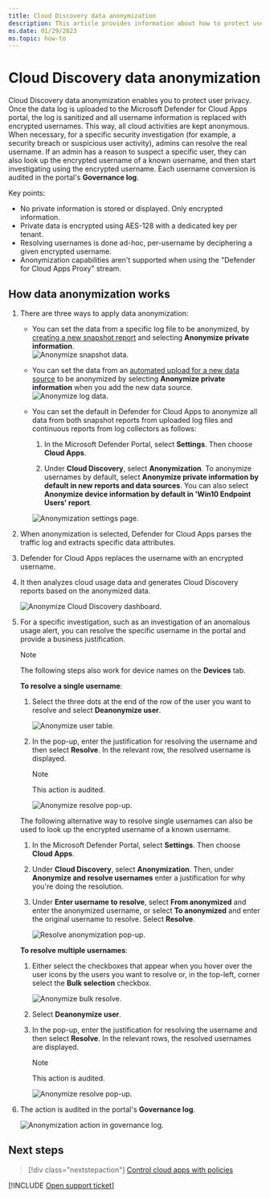 ```yaml
---
title: Cloud Discovery data anonymization
description: This article provides information about how to protect user privacy by anonymizing the usernames in your Cloud Discovery data.
ms.date: 01/29/2023
ms.topic: how-to
---
```

# Cloud Discovery data anonymization



Cloud Discovery data anonymization enables you to protect user privacy. Once the data log is uploaded to the Microsoft Defender for Cloud Apps portal, the log is sanitized and all username information is replaced with encrypted usernames. This way, all cloud activities are kept anonymous. When necessary, for a specific security investigation (for example, a security breach or suspicious user activity), admins can resolve the real username. If an admin has a reason to suspect a specific user, they can also look up the encrypted username of a known username, and then start investigating using the encrypted username. Each username conversion is audited in the portal's **Governance log**.

Key points:

- No private information is stored or displayed. Only encrypted information.
- Private data is encrypted using AES-128 with a dedicated key per tenant.
- Resolving usernames is done ad-hoc, per-username by deciphering a given encrypted username.
- Anonymization capabilities aren't supported when using the "Defender for Cloud Apps Proxy" stream.

## How data anonymization works

1. There are three ways to apply data anonymization:

    - You can set the data from a specific log file to be anonymized, by [creating a new snapshot report](create-snapshot-cloud-discovery-reports.md) and selecting **Anonymize private information**.  
    ![Anonymize snapshot data.](media/anonymize-log.png)

    - You can set the data from an [automated upload for a new data source](discovery-docker.md) to be anonymized by selecting  **Anonymize private information** when you add the new data source.  
    ![Anonymize log data.](media/anonymize-autolog.png)

    - You can set the default in Defender for Cloud Apps to anonymize all data from both snapshot reports from uploaded log files and continuous reports from log collectors as follows:

        1. In the Microsoft Defender Portal, select **Settings**. Then choose **Cloud Apps**.

        1. Under **Cloud Discovery**, select **Anonymization**. To anonymize usernames by default, select **Anonymize private information by default in new reports and data sources**. You can also select **Anonymize device information by default in 'Win10 Endpoint Users' report**.

        ![Anonymization settings page.](media/anonymizer1.png)

1. When anonymization is selected, Defender for Cloud Apps parses the traffic log and extracts specific data attributes.
1. Defender for Cloud Apps replaces the username with an encrypted username.
1. It then analyzes cloud usage data and generates Cloud Discovery reports based on the anonymized data.

    ![Anonymize Cloud Discovery dashboard.](media/anonymize-dashboard.png)

1. For a specific investigation, such as an investigation of an anomalous usage alert, you can resolve the specific username in the portal and provide a business justification.

    > [!NOTE]
    > The following steps also work for device names on the **Devices** tab.

    **To resolve a single username**:

    1. Select the three dots at the end of the row of the user you want to resolve and select **Deanonymize user**.

        ![Anonymize user table.](media/anonymize-user-table.png)

    1. In the pop-up, enter the justification for resolving the username and then select **Resolve**. In the relevant row, the resolved username is displayed.

        > [!NOTE]
        > This action is audited.

        ![Anonymize resolve pop-up.](media/anonymize-resolve-dialog.png)

    The following alternative way to resolve single usernames can also be used to look up the encrypted username of a known username.

    1. In the Microsoft Defender Portal, select **Settings**. Then choose **Cloud Apps**.

    1. Under **Cloud Discovery**, select **Anonymization**. Then, under **Anonymize and resolve usernames**  enter a justification for why you're doing the resolution.
    1. Under **Enter username to resolve**, select **From anonymized** and enter the anonymized username, or select **To anonymized** and enter the original username to resolve. Select **Resolve**.

        ![Resolve anonymization pop-up.](media/anonymizer.png)

    **To resolve multiple usernames**:

    1. Either select the checkboxes that appear when you hover over the user icons by the users you want to resolve or, in the top-left, corner select the **Bulk selection** checkbox.

        ![Anonymize bulk resolve.](media/anonymize-bulk-resolve.png)

    1. Select **Deanonymize user**.
    1. In the pop-up, enter the justification for resolving the username and then select **Resolve**. In the relevant rows, the resolved usernames are displayed.

        > [!NOTE]
        > This action is audited.

        ![Anonymize resolve pop-up.](media/anonymize-resolve-dialog.png)

1. The action is audited in the portal's **Governance log**.

    ![Anonymization action in governance log.](media/anonymize-gov-log.png)

## Next steps

> [!div class="nextstepaction"]
> [Control cloud apps with policies](control-cloud-apps-with-policies.md)

[!INCLUDE [Open support ticket](includes/support.md)]
